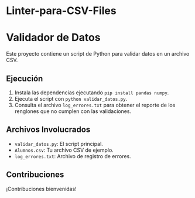 # Linter-para-CSV-Files

# Validador de Datos

Este proyecto contiene un script de Python para validar datos en un archivo CSV.

## Ejecución
1. Instala las dependencias ejecutando `pip install pandas numpy`.
2. Ejecuta el script con `python validar_datos.py`.
3. Consulta el archivo `log_errores.txt` para obtener el reporte de los renglones que no cumplen con las validaciones.

## Archivos Involucrados
- `validar_datos.py`: El script principal.
- `Alumnos.csv`: Tu archivo CSV de ejemplo.
- `log_errores.txt`: Archivo de registro de errores.

## Contribuciones
¡Contribuciones bienvenidas!
